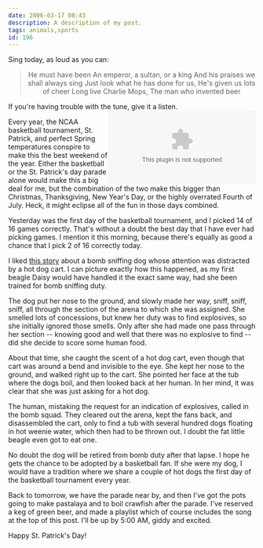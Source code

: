 ```yaml
---
date: 2006-03-17 08:43
description: A description of my post.
tags: animals,sports
id: 196
---
```

Sing today, as loud as you can:

<blockquote><center>He must have been
An emperor, a sultan, or a king
And his praises we shall always sing
Just look what he has done for us,
He's given us lots of cheer
Long live Charlie Mops, 
The man who invented beer</center></blockquote>
<!--more-->
If you're having trouble with the tune, give it a listen.  <embed NAME="nsplay" PLUGINSPAGE="http://www.microsoft.com/windows/mediaplayer/download/default.asp" SRC="/sound/BeerBeerBeer.mp3" TYPE="application/x-mplayer2"  AUTOSTART="0" SHOWCONTROLS="1" align="right"><noembed>Sorry Captain.  Your browser does not support plug-ins for digital video.</noembed>

Every year, the NCAA basketball tournament, St. Patrick, and perfect Spring temperatures conspire to make this the best weekend of the year.  Either the basketball or the St. Patrick's day parade alone would make this a big deal for me, but the combination of the two make this bigger than Christmas, Thanksgiving, New Year's Day, or the highly overrated Fourth of July.  Heck, it might eclipse all of the fun in those days combined.

Yesterday was the first day of the basketball tournament, and I picked 14 of 16 games correctly.  That's without a doubt the best day that I have ever had picking games.  I mention it this morning, because there's equally as good a chance that I pick 2 of 16 correctly today.

I liked <a href="http://today.reuters.com/news/newsArticle.aspx?type=topNews&storyID=2006-03-16T202709Z_01_N16357150_RTRUKOC_0_US-SECURITY-NCAA.xml&archived=False" target="_blank">this story</a> about a bomb sniffing dog whose attention was distracted by a hot dog cart.  I can picture exactly how this happened, as my first beagle Daisy would have handled it the exact same way, had she been trained for bomb sniffing duty.

The dog put her nose to the ground, and slowly made her way, sniff, sniff, sniff, all through the section of the arena to which she was assigned.  She smelled lots of concessions, but knew her duty was to find explosives, so she initially ignored those smells.  Only after she had made one pass through her section -- knowing good and well that there was no explosive to find -- did she decide to score some human food.

About that time, she caught the scent of a hot dog cart, even though that cart was around a bend and invisible to the eye.  She kept her nose to the ground, and walked right up to the cart.  She pointed her face at the tub where the dogs boil, and then looked back at her human.  In her mind, it was clear that she was just asking for a hot dog.

The human, mistaking the request for an indication of explosives, called in the bomb squad.  They cleared out the arena, kept the fans back, and disassembled the cart, only to find a tub with several hundred dogs floating in hot weenie water, which then had to be thrown out.  I doubt the fat little beagle even got to eat one.

No doubt the dog will be retired from bomb duty after that lapse.  I hope he gets the chance to be adopted by a basketball fan.  If she were my dog, I would have a tradition where we share a couple of hot dogs the first day of the basketball tournament every year.

Back to tomorrow, we have the parade near by, and then I've got the pots going to make pastalaya and to boil crawfish after the parade.  I've reserved a keg of green beer, and made a playlist which of course includes the song at the top of this post.  I'll be up by 5:00 AM, giddy and excited.

Happy St. Patrick's Day!</embed>